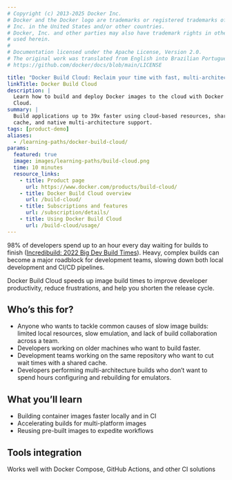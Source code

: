 ```yaml
---
# Copyright (c) 2013-2025 Docker Inc.
# Docker and the Docker logo are trademarks or registered trademarks of Docker,
# Inc. in the United States and/or other countries.
# Docker, Inc. and other parties may also have trademark rights in other terms
# used herein.
#
# Documentation licensed under the Apache License, Version 2.0.
# The original work was translated from English into Brazilian Portuguese.
# https://github.com/docker/docs/blob/main/LICENSE

title: "Docker Build Cloud: Reclaim your time with fast, multi-architecture builds"
linkTitle: Docker Build Cloud
description: |
  Learn how to build and deploy Docker images to the cloud with Docker Build
  Cloud.
summary: |
  Build applications up to 39x faster using cloud-based resources, shared team
  cache, and native multi-architecture support.
tags: [product-demo]
aliases:
  - /learning-paths/docker-build-cloud/
params:
  featured: true
  image: images/learning-paths/build-cloud.png
  time: 10 minutes
  resource_links:
    - title: Product page
      url: https://www.docker.com/products/build-cloud/
    - title: Docker Build Cloud overview
      url: /build-cloud/
    - title: Subscriptions and features
      url: /subscription/details/
    - title: Using Docker Build Cloud
      url: /build-cloud/usage/
---
```

<!-- vale Vale.Spelling = NO -->

98% of developers spend up to an hour every day waiting for builds to finish
([Incredibuild: 2022 Big Dev Build Times](https://www.incredibuild.com/survey-report-2022)).
Heavy, complex builds can become a major roadblock for development teams,
slowing down both local development and CI/CD pipelines.

<!-- vale Vale.Spelling = YES -->

Docker Build Cloud speeds up image build times to improve developer
productivity, reduce frustrations, and help you shorten the release cycle.

## Who’s this for?

- Anyone who wants to tackle common causes of slow image builds: limited local
  resources, slow emulation, and lack of build collaboration across a team.
- Developers working on older machines who want to build faster.
- Development teams working on the same repository who want to cut wait times
  with a shared cache.
- Developers performing multi-architecture builds who don’t want to spend hours
  configuring and rebuilding for emulators.

## What you’ll learn

- Building container images faster locally and in CI
- Accelerating builds for multi-platform images
- Reusing pre-built images to expedite workflows

## Tools integration

Works well with Docker Compose, GitHub Actions, and other CI solutions

<div id="dbc-lp-survey-anchor"></div>
